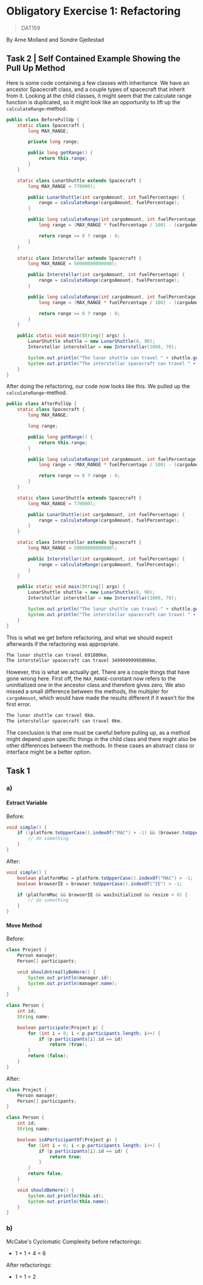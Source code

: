 # Obligatory Exercise 1: Refactoring

> DAT159

By Arne Molland and Sondre Gjellestad

## Task 2 | Self Contained Example Showing the Pull Up Method

Here is some code containing a few classes with inheritance. We have an ancestor Spacecraft class, and a couple types of spacecraft that inherit from it. Looking at the child classes, it might seem that the calculate range function is duplicated, so it might look like an opportunity to lift up the `calculateRange`-method.

```java
public class BeforePullUp {
	static class Spacecraft {
		long MAX_RANGE;

		private long range;

		public long getRange() {
			return this.range;
		}
	}

	static class LunarShuttle extends Spacecraft {
		long MAX_RANGE = 770000l;

		public LunarShuttle(int cargoAmount, int fuelPercentage) {
			range = calculateRange(cargoAmount, fuelPercentage);
		}

		public long calculateRange(int cargoAmount, int fuelPercentage) {
			long range = (MAX_RANGE * fuelPercentage / 100) - (cargoAmount * 150);

			return range >= 0 ? range : 0;
		}
	}

	static class Interstellar extends Spacecraft {
		long MAX_RANGE = 50000000000000l;

		public Interstellar(int cargoAmount, int fuelPercentage) {
			range = calculateRange(cargoAmount, fuelPercentage);
		}

		public long calculateRange(int cargoAmount, int fuelPercentage) {
			long range = (MAX_RANGE * fuelPercentage / 100) - (cargoAmount * 5);

			return range >= 0 ? range : 0;
		}
	}

	public static void main(String[] args) {
		LunarShuttle shuttle = new LunarShuttle(8, 90);
		Interstellar interstellar = new Interstellar(1000, 70);

		System.out.println("The lunar shuttle can travel " + shuttle.getRange() + "km.");
		System.out.println("The interstellar spacecraft can travel " + interstellar.getRange() + "km.");
	}
}
```

After doing the refactoring, our code now looks like this. We pulled up the `calculateRange`-method.

```java
public class AfterPullUp {
	static class Spacecraft {
		long MAX_RANGE;

		long range;

		public long getRange() {
			return this.range;
		}

		public long calculateRange(int cargoAmount, int fuelPercentage) {
			long range = (MAX_RANGE * fuelPercentage / 100) - (cargoAmount * 150);

			return range >= 0 ? range : 0;
		}
	}

	static class LunarShuttle extends Spacecraft {
		long MAX_RANGE = 770000l;

		public LunarShuttle(int cargoAmount, int fuelPercentage) {
			range = calculateRange(cargoAmount, fuelPercentage);
		}
	}

	static class Interstellar extends Spacecraft {
		long MAX_RANGE = 50000000000000l;

		public Interstellar(int cargoAmount, int fuelPercentage) {
			range = calculateRange(cargoAmount, fuelPercentage);
		}
	}

	public static void main(String[] args) {
		LunarShuttle shuttle = new LunarShuttle(8, 90);
		Interstellar interstellar = new Interstellar(1000, 70);

		System.out.println("The lunar shuttle can travel " + shuttle.getRange() + "km.");
		System.out.println("The interstellar spacecraft can travel " + interstellar.getRange() + "km.");
	}
}

```

This is what we get before refactoring, and what we should expect afterwards if the refactoring was appropriate.

```bash
The lunar shuttle can travel 691800km.
The interstellar spacecraft can travel 34999999995000km.
```

However, this is what we actually get. There are a couple things that have gone wrong here. First off, the `MAX_RANGE`-constant now refers to the uninitialized one in the ancestor class and therefore gives zero. We also missed a small difference between the methods, the multipler for `cargoAmount`, which would have made the results different if it wasn't for the first error.

```bash
The lunar shuttle can travel 0km.
The interstellar spacecraft can travel 0km.
```

The conclusion is that one must be careful before pulling up, as a method might depend upon specific things in the child class and there might also be other differences between the methods. In these cases an abstract class or interface might be a better option.

## Task 1

### a)

#### Extract Variable

Before:

```java
void simple() {
	if ((platform.toUpperCase().indexOf("MAC") > -1) && (browser.toUpperCase().indexOf("IE") > -1) && wasInitialized && resize > 0) {
		// do something
	}
}
```

After:

```java
void simple() {
	boolean platformMac = platform.toUpperCase().indexOf("MAC") > -1;
	boolean browserIE = browser.toUpperCase().indexOf("IE") > -1;

	if (platformMac && browserIE && wasInitialized && resize > 0) {
		// do something
	}
}
```

#### Move Method

Before:

```java
class Project {
	Person manager;
	Person[] participants;

	void shouldntreallyBeHere() {
		System.out.println(manager.id);
		System.out.println(manager.name);
	}
}

class Person {
	int id;
	String name;

	boolean participate(Project p) {
		for (int i = 0; i < p.participants.length; i++) {
			if (p.participants[i].id == id)
				return (true);
		}
		return (false);
	}
}
```

After:

```java
class Project {
	Person manager;
	Person[] participants;
}

class Person {
	int id;
	String name;

	boolean isAParticipantOf(Project p) {
		for (int i = 0; i < p.participants.length; i++) {
			if (p.participants[i].id == id) {
				return true;
			}
		}
		return false;
	}

	void shouldBeHere() {
		System.out.println(this.id);
		System.out.println(this.name);
	}
}
```

### b)

McCabe's Cyclomatic Complexity before refactorings:

- 1 + 1 + 4 = 6

After refactorings:

- 1 + 1 = 2
